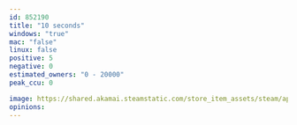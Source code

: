 ```yaml
---
id: 852190
title: "10 seconds"
windows: "true"
mac: "false"
linux: false
positive: 5
negative: 0
estimated_owners: "0 - 20000"
peak_ccu: 0

image: https://shared.akamai.steamstatic.com/store_item_assets/steam/apps/852190/header.jpg?t=1531750867
opinions:
---
```

